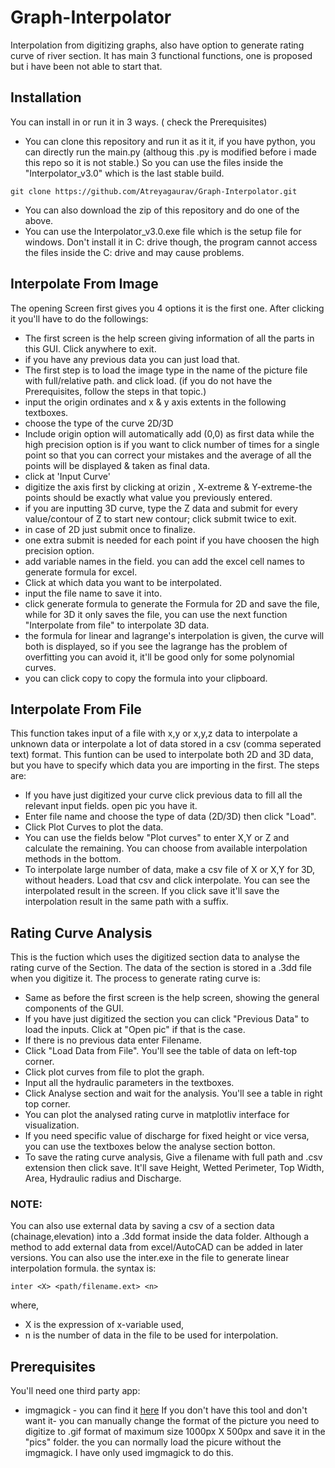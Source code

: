 # Graph-Interpolator
Interpolation from digitizing graphs, also have option to generate rating curve of river section.
It has main 3 functional functions, one is proposed but i have been not able to start that.
## Installation
You can install in or run it in 3 ways. ( check the Prerequisites)
* You can clone this repository and run it as it it, if you have python, you can directly run the main.py (althoug this .py is modified before i made this repo so it is not stable.) So you can use the files inside the "Interpolator_v3.0" which is the last stable build. 
````
git clone https://github.com/Atreyagaurav/Graph-Interpolator.git
````
* You can also download the zip of this repository and do one of the above.
* You can use the Interpolator_v3.0.exe file which is the setup file for windows. Don't install it in C: drive though, the program cannot access the files inside the C: drive and may cause problems.

## Interpolate From Image
The opening Screen first gives you 4 options it is the first one. After clicking it you'll have to do the followings:
* The first screen is the help screen giving information of all the parts in this GUI. Click anywhere to exit.
* if you have any previous data you can just load that.
* The first step is to load the image type in the name of the picture file with full/relative path. and click load. (if you do not have the Prerequisites, follow the steps in that topic.)
* input the origin ordinates and x & y axis extents in the following textboxes.
* choose the type of the curve 2D/3D
* Include origin option will automatically add (0,0) as first data while the high precision option is if you want to click number of times for a single point so that you can correct your mistakes and the average of all the points will be displayed & taken as final data.
* click at 'Input Curve'
* digitize the axis first by clicking at orizin , X-extreme & Y-extreme-the  points should be exactly what value you previously entered.
* if you are inputting 3D curve, type the Z data and submit for every value/contour of Z to start new contour; click submit twice to exit.
* in case of 2D just submit once to finalize. 
* one extra submit is needed for each point if you have choosen the high precision option.
* add variable names in the field. you can add the excel cell names to generate formula for excel.
* Click at which data you want to be interpolated.
* input the file name to save it into.
* click generate formula to generate the Formula for 2D and save the file, while for 3D it only saves the file, you can use the next function "Interpolate from file" to interpolate  3D data.
* the formula for linear and lagrange's interpolation is given, the curve will both is displayed, so if you see the lagrange has the problem of overfitting you can avoid it, it'll be good only for some polynomial curves.
* you can click copy to copy the formula into your clipboard.

## Interpolate From File
This function takes input of a file with x,y or x,y,z data to interpolate a unknown data or interpolate a lot of data stored in a csv (comma seperated text) format. 
This funtion can be used to interpolate both 2D and 3D data, but you have to specify which data you are importing in the first. 
The steps are:
* If you have just digitized your curve click previous data to fill all the relevant input fields. open pic you have it.
* Enter file name and choose the type of data (2D/3D) then click "Load".
* Click Plot Curves to plot the data.
* You can use the fields below "Plot curves" to enter X,Y or Z and calculate the remaining. You can choose from available interpolation methods in the bottom.
* To interpolate large number of data, make a csv file of X or X,Y for 3D, without headers. Load that csv and click interpolate. You can see the interpolated result in the screen. If you click save it'll save the interpolation result in the same path with a suffix.

## Rating Curve Analysis
This is the fuction which uses the digitized section data to analyse the rating curve of the Section. The data of the section is stored in a .3dd file when you digitize it. 
The process to generate rating curve is:
* Same as before the first screen is the help screen, showing the general components of the GUI.
* If you have just digitized the section you can click "Previous Data" to load the inputs. Click at "Open pic" if that is the case.
* If there is no previous data enter Filename.
* Click "Load Data from File". You'll see the table of data on left-top corner.
* Click plot curves from file to plot the graph.
* Input all the hydraulic parameters in the textboxes.
* Click Analyse section and wait for the analysis. You'll see a table in right top corner.
* You can plot the analysed rating curve in matplotliv interface for visualization.
* If you need specific value of discharge for fixed height or vice versa, you can use the textboxes below the analyse section botton.
* To save the rating curve analysis, Give a filename with full path and .csv extension  then click save. It'll save Height, Wetted Perimeter, Top Width, Area, Hydraulic radius and Discharge.

### NOTE: 
You can also use external data by saving a csv of a section data (chainage,elevation) into a .3dd format inside the data folder. Although a method to add external data from excel/AutoCAD can be added in later versions.
You can also use the inter.exe in the file to generate linear interpolation formula. the syntax is:
````
inter <X> <path/filename.ext> <n>
````
where,
* X is the expression of x-variable used,
* n is the number of data in the file to be used for interpolation.
## Prerequisites
You'll need one third party app:
* imgmagick - you can find it [here](https://imagemagick.org/script/download.php)
If you don't have this tool and don't want it- you can manually change the format of the picture you need to digitize to .gif format of maximum size 1000px X 500px and save it in the "pics" folder. the you can normally load the picure without the imgmagick. I have only used imgmagick to do this.